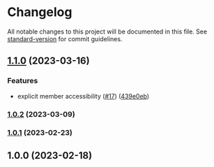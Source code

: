 # Changelog

All notable changes to this project will be documented in this file. See [standard-version](https://github.com/conventional-changelog/standard-version) for commit guidelines.

## [1.1.0](https://github.com/OperationMonkey/common-core-js/compare/eslint-config-core/v1.0.2...eslint-config-core/v1.1.0) (2023-03-16)

### Features

- explicit member accessibility ([#17](https://github.com/OperationMonkey/common-core-js/issues/17)) ([439e0eb](https://github.com/OperationMonkey/common-core-js/commit/439e0ebdedb8aed4ea35fa72f4dab1939c15ba70))

### [1.0.2](https://github.com/OperationMonkey/common-core-js/compare/eslint-config-core/v1.0.1...eslint-config-core/v1.0.2) (2023-03-09)

### [1.0.1](https://github.com/OperationMonkey/common-core-js/compare/eslint-config-core/v1.0.0...eslint-config-core/v1.0.1) (2023-02-23)

## 1.0.0 (2023-02-18)
